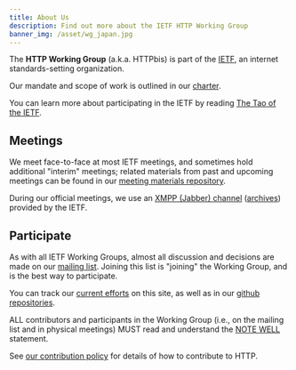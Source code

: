```yaml
---
title: About Us
description: Find out more about the IETF HTTP Working Group
banner_img: /asset/wg_japan.jpg
---
```


The **HTTP Working Group** (a.k.a. HTTPbis) is part of the [IETF](http://www.ietf.org/), an internet standards-setting organization.

Our mandate and scope of work is outlined in our [charter](http://datatracker.ietf.org/wg/httpbis/charter/).

You can learn more about participating in the IETF by reading [The Tao of the IETF](http://www.ietf.org/tao.html).

## Meetings

We meet face-to-face at most IETF meetings, and sometimes hold additional "interim" meetings; related materials from past and upcoming meetings can be found in our [meeting materials repository](https://github.com/httpwg/wg-materials).

During our official meetings, we use an [XMPP (Jabber) channel](xmpp://httpbis@jabber.ietf.org?join) (​[archives](http://www.ietf.org/jabber/logs/httpbis/)) provided by the IETF.

## Participate

As with all IETF Working Groups, almost all discussion and decisions are made on our [mailing list](http://lists.w3.org/Archives/Public/ietf-http-wg/). Joining this list is "joining" the Working Group, and is the best way to participate.

You can track our [current efforts](/wip/) on this site, as well as in our [github repositories](https://github.com/httpwg/).

ALL contributors and participants in the Working Group (i.e., on the mailing list and in physical meetings) MUST read and understand the ​[NOTE WELL](http://www.ietf.org/about/note-well.html) statement.

See [our contribution policy](https://github.com/httpwg/http-extensions/blob/master/CONTRIBUTING.md) for details of how to contribute to HTTP.
